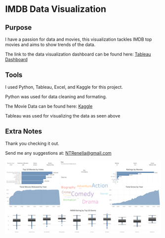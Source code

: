 # IMDB Data Visualization
## Purpose
I have a passion for data and movies, this visualization tackles IMDB top movies and aims to show trends of the data.

The link to the data visualization dashboard can be found here: [Tableau Dashboard](https://public.tableau.com/app/profile/noah.renella/viz/IMDB-data-visualization/Dashboard1)

## Tools
I used Python, Tableau, Excel, and Kaggle for this project.

Python was used for data cleaning and formating.

The Movie Data can be found here: [Kaggle](https://www.kaggle.com/datasets/danielgrijalvas/movies)

Tableau was used for visualizing the data as seen above

## Extra Notes

Thank you checking it out.

Send me any suggestions at: NTRenella@gmail.com

![screenshot](https://github.com/NRenella/Top-Movie-Data/blob/main/Dashboard%201.png)
